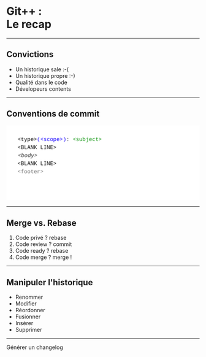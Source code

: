 <!-- .slide: data-background="#F5AF33" -->

# Git++ : <br> Le recap

---

<!-- .slide: class="oneColList" -->

## Convictions

* Un historique sale :-(
* Un historique propre :-)
* Qualité dans le code
* Dévelopeurs contents

---

## Conventions de commit

![git rebase target](img/conventions-00.png)

---

<!-- .slide: class="oneColList" -->

## Merge vs. Rebase

1. Code privé ? rebase
2. Code review ? commit
3. Code ready ? rebase
4. Code merge ? merge !

---

<!-- .slide: class="twoColList" -->

## Manipuler l'historique

* Renommer
* Modifier
* Réordonner
* Fusionner
* Insérer
* Supprimer

---

<!-- .slide: data-background="img/changelog.png" data-background-size="contain" -->

<!-- .element: class="fullImageCaption" -->
Générer un changelog
